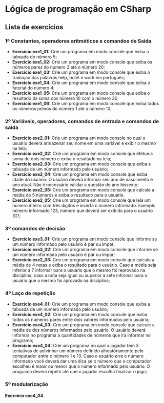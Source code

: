 # Lógica de programação em CSharp


## Lista de exercícios


### 1º Constantes, operadores aritméticos e comandos de Saída
- **Exercício exe1_01:** Crie um programa em modo console que exiba a tabuada do número 5;
- **Exercício exe1_02:** Crie um programa em modo console que exiba os números pares do número 2 até o número 20;
- **Exercício exe1_03:** Crie um programa em modo console que exiba a tradução das palavras help, bulet e work em português;
- **Exercício exe1_04:** Crie um programa em modo console que exiba o fatorial do número 4;
- **Exercício exe1_05:** Crie um programa em modo console que exiba o resultado da soma dos número 10 com o número 30;
- **Exercício exe1_06:** Crie um programa em modo console que exiba todos os números primos do número 1 até o número 10;

### 2º Variáveis, operadores, comandos de entrada e comandos de saída
- **Exercício exe2_01:** Crie um programa em modo console no qual o usuário deverá armazenar seu nome em uma variável e exibir o mesmo na tela;
- **Exercício exe2_02:** Crie um programa em modo console que efetue a soma de dois número e exiba o resultado na tela;
- **Exercício exe2_03:** Crie um programa em modo console que exiba a tabuada de um número informado pelo usuário;
- **Exercício exe2_04:** Crie um programa em modo console que exiba idade do usuário. O usuário deverá informar seu ano de nascimento e ano atual. Não é necessário validar a questão do ano bissexto;
- **Exercício exe2_05:** Crie um programa em modo console que calcule a média de 5 números e exiba o resultado para o usuário.
- **Exercício exe2_05:** Crie um programa em modo console que leia um número inteiro com três digitos e inverta o número informado. Exemplo número informado 123, número que deverá ser exibido para o usuário 321;

### 3º comandos de decisão
- **Exercício exe3_01:** Crie um programa em modo console que informe se um número informádo pelo usuário é par ou impar;
- **Exercício exe3_02:** Crie um programa em modo console que informe se um número informádo pelo usuário é par ou impar;
- **Exercício exe2_03:** Crie um programa em modo console que calcule a média de 4 notas e exiba o resultado para o usuário. Caso a média seja inferior a 7 informar para o usuário que o mesmo foi reprovado na disciplina, caso a nota seja igual ou superior a sete informar para o usuário que o mesmo foi aprovado na disciplina;

### 4º Laço de repetição
- **Exercício exe4_01:** Crie um programa em modo console que exiba a tabuada de um número informado pelo usuário;
- **Exercício exe4_02:** Crie um programa em modo console que exiba todos os números pares entre dois valores informados pelo usuário;
- **Exercício exe4_03:** Crie um programa em modo console que calcule a média de dos números informados pelo usuário. O usuário deverá informar no programa a quantidades de números que irá informar no programa;
- **Exercício exe4_04:** Crie um programa no qual o jogador tem 3 tentativas de adivinhar um número definido alheatóriamente pelo computador entre o número 1 e 10. Caso o usuário erre o número informado você deverá dar uma dica se o número que o computador escolheu é maior ou menor que o número informado pelo usuário. O programa deverá repetir até que o jogador escolha finalizar o jogo;

### 5º modularização
#### Exercício exe4_04
